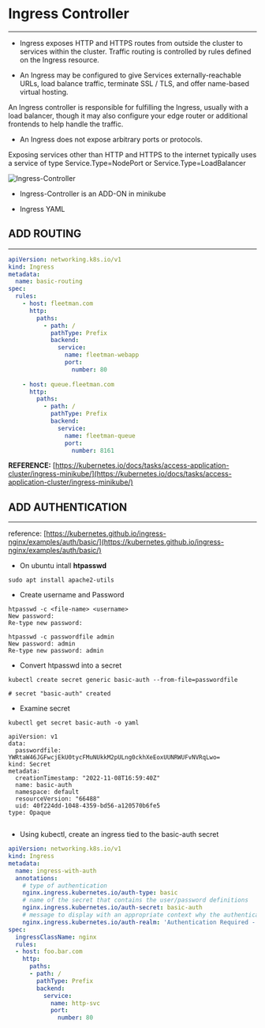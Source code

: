 # Ingress Controller
---------

- Ingress exposes HTTP and HTTPS routes from outside the cluster to services within the cluster. 
Traffic routing is controlled by rules defined on the Ingress resource.

- An Ingress may be configured to give Services externally-reachable URLs, load balance traffic, terminate SSL / TLS, and offer name-based virtual hosting. 

An Ingress controller is responsible for fulfilling the Ingress, usually with a load balancer, though it may also configure your edge router or additional frontends to help handle the traffic.

- An Ingress does not expose arbitrary ports or protocols. 

Exposing services other than HTTP and HTTPS to the internet typically uses a service of type Service.Type=NodePort or Service.Type=LoadBalancer

![Ingress-Controller](https://d33wubrfki0l68.cloudfront.net/91ace4ec5dd0260386e71960638243cf902f8206/c3c52/docs/images/ingress.svg)

- Ingress-Controller is an ADD-ON in minikube

- Ingress YAML

## ADD ROUTING
-----------

```yaml
apiVersion: networking.k8s.io/v1
kind: Ingress
metadata:
  name: basic-routing
spec:
  rules:
    - host: fleetman.com
      http:
        paths:
          - path: /
            pathType: Prefix
            backend:
              service:
                name: fleetman-webapp
                port: 
                  number: 80
    
    - host: queue.fleetman.com
      http:
        paths:
          - path: /
            pathType: Prefix
            backend:
              service:
                name: fleetman-queue
                port: 
                  number: 8161
```
**REFERENCE:** [https://kubernetes.io/docs/tasks/access-application-cluster/ingress-minikube/](https://kubernetes.io/docs/tasks/access-application-cluster/ingress-minikube/)


## ADD AUTHENTICATION
-------------

reference: [https://kubernetes.github.io/ingress-nginx/examples/auth/basic/](https://kubernetes.github.io/ingress-nginx/examples/auth/basic/)

- On ubuntu intall **htpasswd**
```console
sudo apt install apache2-utils
```

- Create username and Password

```console
htpasswd -c <file-name> <username>
New password:
Re-type new password:

htpasswd -c passwordfile admin
New password: admin
Re-type new password: admin

```

- Convert htpasswd into a secret

```console 
kubectl create secret generic basic-auth --from-file=passwordfile

# secret "basic-auth" created

```

- Examine secret

```console
kubectl get secret basic-auth -o yaml

apiVersion: v1
data:
  passwordfile: YWRtaW46JGFwcjEkU0tycFMuNUkkM2pULng0ckhXeEoxUUNRWUFvNVRqLwo=
kind: Secret
metadata:
  creationTimestamp: "2022-11-08T16:59:40Z"
  name: basic-auth
  namespace: default
  resourceVersion: "66488"
  uid: 40f224dd-1048-4359-bd56-a120570b6fe5
type: Opaque


```

- Using kubectl, create an ingress tied to the basic-auth secret

```yaml
apiVersion: networking.k8s.io/v1
kind: Ingress
metadata:
  name: ingress-with-auth
  annotations:
    # type of authentication
    nginx.ingress.kubernetes.io/auth-type: basic
    # name of the secret that contains the user/password definitions
    nginx.ingress.kubernetes.io/auth-secret: basic-auth
    # message to display with an appropriate context why the authentication is required
    nginx.ingress.kubernetes.io/auth-realm: 'Authentication Required - foo'
spec:
  ingressClassName: nginx
  rules:
  - host: foo.bar.com
    http:
      paths:
      - path: /
        pathType: Prefix
        backend:
          service: 
            name: http-svc
            port: 
              number: 80

```